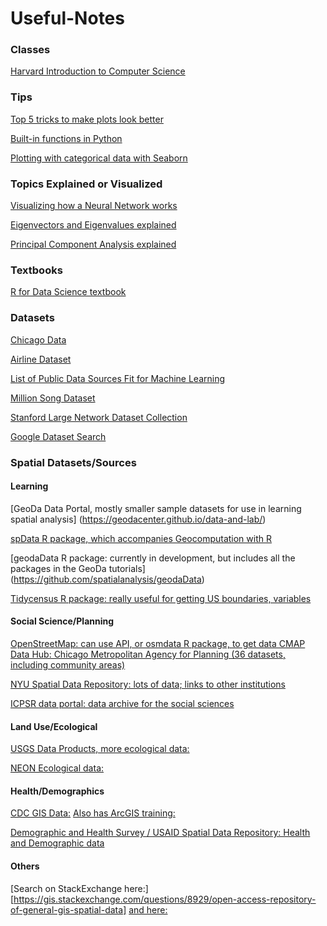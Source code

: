# Useful-Notes

### Classes
[Harvard Introduction to Computer Science](https://online-learning.harvard.edu/course/cs50-introduction-computer-science?category[]=3&sort_by=date_added)

### Tips
[Top 5 tricks to make plots look better](https://medium.com/@andykashyap/top-5-tricks-to-make-plots-look-better-9f6e687c1e08)

[Built-in functions in Python](https://docs.python.org/3.3/library/functions.html)

[Plotting with categorical data with Seaborn](https://seaborn.pydata.org/tutorial/categorical.html?highlight=seaborn%20bar)

### Topics Explained or Visualized
[Visualizing how a Neural Network works](https://playground.tensorflow.org)

[Eigenvectors and Eigenvalues explained](http://setosa.io/ev/eigenvectors-and-eigenvalues/)

[Principal Component Analysis explained](http://setosa.io/ev/principal-component-analysis/)

### Textbooks
[R for Data Science textbook](https://r4ds.had.co.nz)

### Datasets
[Chicago Data](https://data.cityofchicago.org)

[Airline Dataset](https://www.stat.purdue.edu/~sguha/rhipe/doc/html/airline.html)

[List of Public Data Sources Fit for Machine Learning](https://blog.bigml.com/list-of-public-data-sources-fit-for-machine-learning/)

[Million Song Dataset](http://millionsongdataset.com/pages/getting-dataset/)

[Stanford Large Network Dataset Collection](http://snap.stanford.edu/data/index.html)

[Google Dataset Search](https://www.blog.google/products/search/making-it-easier-discover-datasets/)

### Spatial Datasets/Sources
#### Learning

[GeoDa Data Portal, mostly smaller sample datasets for use in learning spatial analysis] (https://geodacenter.github.io/data-and-lab/)

[spData R package, which accompanies Geocomputation with R](https://github.com/Nowosad/spData)

[geodaData R package: currently in development, but includes all the packages in the GeoDa tutorials] (https://github.com/spatialanalysis/geodaData)

[Tidycensus R package: really useful for getting US boundaries, variables](https://walkerke.github.io/tidycensus)

#### Social Science/Planning

[OpenStreetMap: can use API, or osmdata R package, to get data CMAP Data Hub: Chicago Metropolitan Agency for Planning (36 datasets, including community areas)](https://datahub.cmap.illinois.gov/)

[NYU Spatial Data Repository: lots of data; links to other institutions](https://geo.nyu.edu/)

[ICPSR data portal: data archive for the social sciences](https://www.icpsr.umich.edu/icpsrweb/)

#### Land Use/Ecological

[USGS Data Products, more ecological data:](https://www.usgs.gov/products/data-and-tools/gis-data)

[NEON Ecological data:](https://data.neonscience.org/home)

#### Health/Demographics

[CDC GIS Data:](https://www.cdc.gov/gis/geo-spatial-data.html) [Also has ArcGIS training:](https://www.cdc.gov/dhdsp/maps/gisx/training/index.html)

[Demographic and Health Survey / USAID Spatial Data Repository: Health and Demographic data](http://spatialdata.dhsprogram.com/home/)

#### Others
[Search on StackExchange here:] [https://gis.stackexchange.com/questions/8929/open-access-repository-of-general-gis-spatial-data] [and here:](https://gis.stackexchange.com/questions/495/seeking-administrative-boundaries-for-various-countries)
